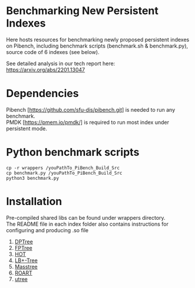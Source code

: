 # Benchmarking New Persistent Indexes

Here hosts resources for benchmarking newly proposed persistent indexes on Pibench, including benchmark scripts (benchmark.sh & benchmark.py), source code of 6 indexes (see below).

See detailed analysis in our tech report here: https://arxiv.org/abs/2201.13047

# Dependencies
Pibench [https://github.com/sfu-dis/pibench.git] is needed to run any benchmark. <br/>
PMDK [https://pmem.io/pmdk/] is required to run most index under persistent mode. <br/>

# Python benchmark scripts
```
cp -r wrappers /youPathTo_PiBench_Build_Src 
cp benchmark.py /youPathTo_PiBench_Build_Src
python3 benchmark.py
```

# Installation
Pre-compiled shared libs can be found under wrappers directory.<br/>
The README file in each index folder also contains instructions for configuring and producing .so file
1. [DPTree](DPTree/README.md)
2. [FPTree](FP-Tree/README.md)
3. [HOT](Hot/README.md)
4. [LB+-Tree](LB+-Tree/README.md)
5. [Masstree](Masstree/README.md)
6. [ROART](ROART/README.md)
7. [utree](utree/README.md)
